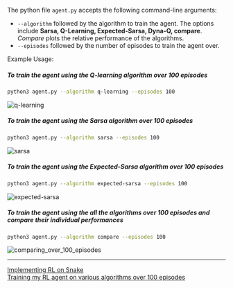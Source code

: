The python file `agent.py` accepts the following command-line arguments:
* `--algorithm` followed by the algorithm to train the agent. The options include **Sarsa, Q-Learning, Expected-Sarsa, Dyna-Q, compare**. _Compare_ plots the relative performance of the algorithms.
* `--episodes` followed by the number of episodes to train the agent over.

Example Usage:

##### To train the agent using the Q-learning algorithm over 100 episodes
```bash
python3 agent.py --algorithm q-learning --episodes 100
```
![q-learning](https://user-images.githubusercontent.com/81500272/126119649-4af9f332-16a1-413f-9dee-6012a8fc7be6.png)

##### To train the agent using the Sarsa algorithm over 100 episodes
```bash
python3 agent.py --algorithm sarsa --episodes 100
```
![sarsa](https://user-images.githubusercontent.com/81500272/126119653-357a3e69-4f99-423c-b692-3a85803ca863.png)

##### To train the agent using the Expected-Sarsa algorithm over 100 episodes
```bash
python3 agent.py --algorithm expected-sarsa --episodes 100
```

![expected-sarsa](https://user-images.githubusercontent.com/81500272/126119659-bd8768b0-0f38-4727-82c8-088590646354.png)
##### To train the agent using the all the algorithms over 100 episodes and compare their individual performances
```bash
python3 agent.py --algorithm compare --episodes 100
```
![comparing_over_100_episodes](https://user-images.githubusercontent.com/81500272/126119662-13c127d4-30e1-4021-8582-40d23a27c3ab.png)

---
[Implementing RL on Snake](https://drive.google.com/file/d/1_8GMAZCWGbYJNiU24zqzT8msPWBN6618/view) <br />
[Training my RL agent on various algorithms over 100 episodes](https://drive.google.com/file/d/1ahQOfrDSjjAFMLAv7c6K8_2KDok4oSEG/view?usp=sharing)
